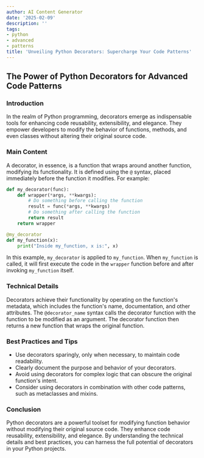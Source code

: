 ```yaml
---
author: AI Content Generator
date: '2025-02-09'
description: ''
tags:
- python
- advanced
- patterns
title: 'Unveiling Python Decorators: Supercharge Your Code Patterns'
---
```


## The Power of Python Decorators for Advanced Code Patterns

### Introduction

In the realm of Python programming, decorators emerge as indispensable tools for enhancing code reusability, extensibility, and elegance. They empower developers to modify the behavior of functions, methods, and even classes without altering their original source code.

### Main Content

A decorator, in essence, is a function that wraps around another function, modifying its functionality. It is defined using the `@` syntax, placed immediately before the function it modifies. For example:

```python
def my_decorator(func):
    def wrapper(*args, **kwargs):
        # Do something before calling the function
        result = func(*args, **kwargs)
        # Do something after calling the function
        return result
    return wrapper

@my_decorator
def my_function(x):
    print("Inside my_function, x is:", x)
```

In this example, `my_decorator` is applied to `my_function`. When `my_function` is called, it will first execute the code in the `wrapper` function before and after invoking `my_function` itself.

### Technical Details

Decorators achieve their functionality by operating on the function's metadata, which includes the function's name, documentation, and other attributes. The `@decorator_name` syntax calls the decorator function with the function to be modified as an argument. The decorator function then returns a new function that wraps the original function.

### Best Practices and Tips

- Use decorators sparingly, only when necessary, to maintain code readability.
- Clearly document the purpose and behavior of your decorators.
- Avoid using decorators for complex logic that can obscure the original function's intent.
- Consider using decorators in combination with other code patterns, such as metaclasses and mixins.

### Conclusion

Python decorators are a powerful toolset for modifying function behavior without modifying their original source code. They enhance code reusability, extensibility, and elegance. By understanding the technical details and best practices, you can harness the full potential of decorators in your Python projects.
